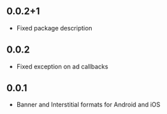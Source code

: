 ## 0.0.2+1

* Fixed package description

## 0.0.2

* Fixed exception on ad callbacks

## 0.0.1

* Banner and Interstitial formats for Android and iOS
